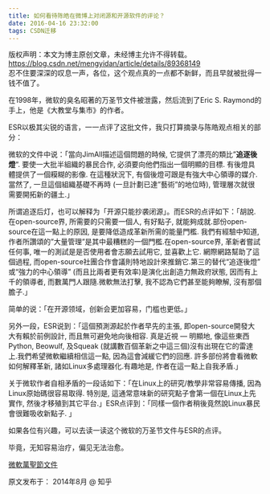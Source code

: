 ```yaml
---
title: 如何看待陈皓在微博上对闭源和开源软件的评论？
date: 2016-04-16 23:32:00
tags: CSDN迁移
---
```

 版权声明：本文为博主原创文章，未经博主允许不得转载。 https://blog.csdn.net/mengyidan/article/details/89368149   
   忍不住要深深的叹息一声，各位，这个观点真的一点都不新鲜，而且早就被批得一钱不值了。

 在1998年，微软的臭名昭著的万圣节文件被泄露，然后流到了Eric S. Raymond的手上，他是《大教堂与集市》的作者。

 ESR以极其尖锐的语言，一一点评了这批文件，我只打算摘录与陈皓观点相关的部分：

 微软的文件中说：「當向JimAll描述這個問題的時候, 它提供了漂亮的類比”**追逐後燈**“. 要使一大批半組織的暴民合作, 必須要向他們指出一個明顯的目標. 有後燈具體提供了一個糢糊的影像. 在這種狀況下, 有個後燈可跟是有強大中心領導的媒介.當然了, 一旦這個組織基礎不再時 (一旦計劃已達”藝術”的地位時), 管理層次就很需要開拓新的疆土.」

 所谓追逐后灯，也可以解释为「开源只能抄袭闭源」。而ESR的点评如下：「胡說. 在open-source界, 所需要的只需要一個人, 有好點子, 就能夠成就.部份open-source在這一點上的原因, 是要降低造成革新所需的能量門檻. 我們有經驗中知道, 作者所讚頌的”大量管理”是其中最糟糕的一個門檻.在open-source界, 革新者嘗試任何事, 唯一的測試是是否使用者會志願去試用它, 並喜歡上它. 網際網路幫助了這個過程, 而open-source社團合作會議則特地設計來推銷它.第三的替代“追逐後燈” 或“強力的中心領導” (而且比兩者更有效率)是演化出創造力無政府狀態, 因而有上千的領導者, 而數萬門人跟隨.微軟無法打擊, 我不認為它們甚至能夠瞭解, 沒有那個膽子.」

 简单的说：「在开源领域，创新会更加容易，门槛也更低。」

 另外一段，ESR说到：「這個預測源起於作者早先的主張, 即open-source開發大大有賴於前例設計, 而且無可避免地向後相容. 真是近視 — 明顯地, 像這些東西 Python, Beowulf, 及Squeak (就講數百個革新之中這三個)沒有出現在它的雷達上.我們希望微軟繼續相信這一點, 因為這會減緩它們的回應. 許多部份將會看微軟如何解釋革新, 諸如Linux多處理器化.有趣地是, 作者在這一點上自我矛盾.」

 关于微软作者自相矛盾的一段话如下：「在Linux上的研究/教學非常容易傳播, 因為Linux原始碼很容易取得. 特別是, 這通常意味新的研究點子會第一個在Linux上先實作, 然後才移殖到其它平台.」ESR点评到：「同樣一個作者稍後竟然說Linux暴民會很難吸收新點子. 」

 如果各位有兴趣，可以去读一读这个微软的万圣节文件与ESR的点评。

 毕竟，无知容易治疗，偏见无法治愈。

 [微軟萬聖節文件](https://link.jianshu.com?t=http://reocities.com/heartland/village/9328/halloween.html)

 原文发布于： 2014年8月 @ 知乎

   
   
 